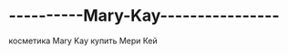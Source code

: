 ----------Mary-Kay----------------
==================================

косметика Mary Kay купить Мери Кей
